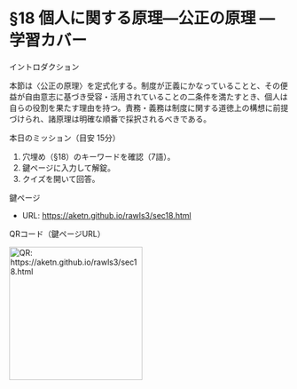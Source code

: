 # §18 個人に関する原理―公正の原理 — 学習カバー

イントロダクション

本節は〈公正の原理〉を定式化する。制度が正義にかなっていることと、その便益が自由意志に基づき受容・活用されていることの二条件を満たすとき、個人は自らの役割を果たす理由を持つ。責務・義務は制度に関する道徳上の構想に前提づけられ、諸原理は明確な順番で採択されるべきである。

本日のミッション（目安 15分）

1. 穴埋め（§18）のキーワードを確認（7語）。
1. 鍵ページに入力して解錠。
1. クイズを開いて回答。

鍵ページ

- URL: <https://aketn.github.io/rawls3/sec18.html>

QRコード（鍵ページURL）

<!-- markdownlint-disable MD033 -->
<img src="https://api.qrserver.com/v1/create-qr-code/?size=240x240&data=https%3A%2F%2Faketn.github.io%2Frawls3%2Fsec18.html" width="240" alt="QR: https://aketn.github.io/rawls3/sec18.html" />
<!-- markdownlint-enable MD033 -->
